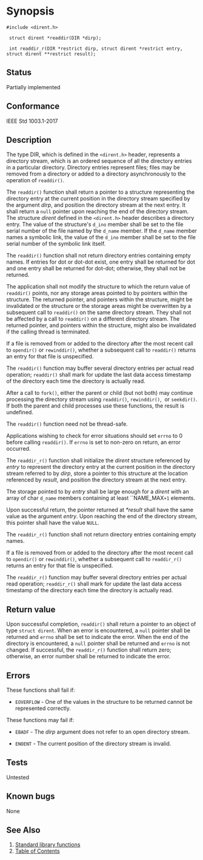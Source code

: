 # Synopsis 
`#include <dirent.h>`</br>

` struct dirent *readdir(DIR *dirp);`</br>

` int readdir_r(DIR *restrict dirp, struct dirent *restrict entry, struct dirent **restrict result);`</br>

## Status
Partially implemented
## Conformance
IEEE Std 1003.1-2017
## Description


The type DIR, which is defined in the `<dirent.h>` header, represents
a directory stream, which is an ordered sequence of all the directory entries in a particular directory. Directory entries
represent files; files may be removed from a directory or added to a directory asynchronously to the operation of
`readdir()`.

The `readdir()` function shall return a pointer to a structure representing the directory entry at the current position in
the directory stream specified by the argument _dirp_, and position the directory stream at the next entry. It shall return a
`null` pointer upon reaching the end of the directory stream. The structure _dirent_ defined in the `<dirent.h>` header describes a directory entry. The value of the structure's
`d_ino` member shall be set to the file serial number of the file named by the `d_name` member. If the `d_name`
member names a symbolic link, the value of the `d_ino` member shall be set to the file serial number of the symbolic link
itself.

The `readdir()` function shall not return directory entries containing empty names. If entries for dot or dot-dot exist,
one entry shall be returned for dot and one entry shall be returned for dot-dot; otherwise, they shall not be returned.

The application shall not modify the structure to which the return value of `readdir()` points, nor any storage areas
pointed to by pointers within the structure. The returned pointer, and pointers within the structure, might be invalidated or the
structure or the storage areas might be overwritten by a subsequent call to `readdir()` on the same directory stream. They
shall not be affected by a call to `readdir()` on a different directory stream. The returned pointer, and pointers within the
structure, might also be invalidated if the calling thread is terminated.

If a file is removed from or added to the directory after the most recent call to `opendir()` or `rewinddir()`, whether a
subsequent call to `readdir()` returns an entry for that file is unspecified.

The `readdir()` function may buffer several directory entries per actual read operation; `readdir()` shall mark for
update the last data access timestamp of the directory each time the directory is actually read.

After a call to `fork()`, either the parent or child (but not both) may continue
processing the directory stream using `readdir()`, `rewinddir()`,   or `seekdir()`.  If both the
parent and child processes use these functions, the result is undefined.

The `readdir()` function need not be thread-safe.

Applications wishing to check for error situations should set `errno` to 0 before calling `readdir()`. If `errno`
is set to non-zero on return, an error occurred.

The ``readdir_r()`` function shall initialize the _dirent_ structure referenced by _entry_ to represent the
directory entry at the current position in the directory stream referred to by _dirp_, store a pointer to this structure at
the location referenced by _result_, and position the directory stream at the next entry.

The storage pointed to by _entry_ shall be large enough for a _dirent_ with an array of char `d_name`
members containing at least ``NAME_MAX`+1` elements.

Upon successful return, the pointer returned at _*result_ shall have the same value as the argument _entry_. Upon
reaching the end of the directory stream, this pointer shall have the value `NULL`.

The ``readdir_r()`` function shall not return directory entries containing empty names.

If a file is removed from or added to the directory after the most recent call to `opendir()` or `rewinddir()`, whether a
subsequent call to ``readdir_r()`` returns an entry for that file is unspecified.

The ``readdir_r()`` function may buffer several directory entries per actual read operation; ``readdir_r()`` shall mark
for update the last data access timestamp of the directory each time the directory is actually read.


## Return value


Upon successful completion, `readdir()` shall return a pointer to an object of type `struct dirent`. When an error is
encountered, a `null` pointer shall be returned and `errno` shall be set to indicate the error. When the end of the directory is
encountered, a `null` pointer shall be returned and `errno` is not changed.
If successful, the `readdir_r()` function shall return zero; otherwise, an error number shall be returned to indicate the
error.


## Errors


These functions shall fail if:


 * `EOVERFLOW` - One of the values in the structure to be returned cannot be represented correctly.


These functions may fail if:

 * `EBADF` - The _dirp_ argument does not refer to an open directory stream.

 * `ENOENT` - The current position of the directory stream is invalid.


## Tests

Untested

## Known bugs

None

## See Also 
1. [Standard library functions](../README.md)
2. [Table of Contents](../../../README.md)
